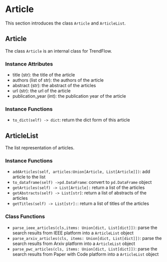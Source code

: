 # Article
This section introduces the class `Article` and `ArticleList`.

## Article
The class `Article` is an internal class for TrendFlow. 

### Instance Attributes
- title (str): the title of the article
- authors (list of str): the authors of the article
- abstract (str): the abstract of the articles
- url (str): the url of the article
- publication_year (int): the publication year of the article

### Instance Functions
- `to_dict(self) -> dict`: return the dict form of this article


## ArticleList
The list representation of articles.

### Instance Functions
- `addArticles(self, articles:Union[Article, List[Article]])`: add article to the list
- `to_dataframe(self) ->pd.DataFrame`: convert to `pd.DataFrame` object 
- `getArticles(self) -> List[Article]:` return a list of the articles
- `getAbstracts(self) -> List[str]`: return a list of abstracts of the articles
- `getTitles(self) -> List[str]:`: return a list of titles of the articles

### Class Functions
- `parse_ieee_articles(cls,items: Union[dict, List[dict]])`: parse the search results from IEEE platform into a `ArticleList` object
- `parse_arxiv_articles(cls, items: Union[dict, List[dict]])`: parse the search results from Arxiv platform into a `ArticleList` object
- `parse_pwc_articles(cls, items: Union[dict, List[dict]])`: parse the search results from Paper with Code platform into a `ArticleList` object
